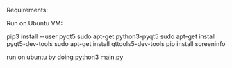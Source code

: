 Requirements:

Run on Ubuntu VM:

pip3 install --user pyqt5 
sudo apt-get python3-pyqt5 
sudo apt-get install pyqt5-dev-tools
sudo apt-get install qttools5-dev-tools
pip install screeninfo

run on ubuntu by doing python3 main.py
